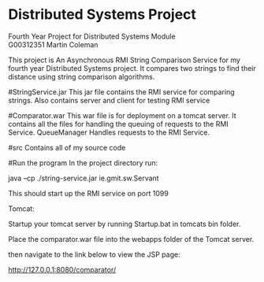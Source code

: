 # Distributed Systems Project
Fourth Year Project for Distributed Systems Module
<br>
G00312351
Martin Coleman

This project is An Asynchronous RMI String Comparison Service for my fourth year Distributed Systems project.
It compares two strings to find their distance using string comparison algorithms.	

#StringService.jar
This jar file contains the RMI service for comparing strings.
Also contains server and client for testing RMI service

#Comparator.war
This war file is for deployment on a tomcat server.
It contains all the files for handling the queuing of requests to the RMI Service.
QueueManager Handles requests to the RMI Service.

#src
Contains all of my source code

#Run the program
In the project directory run:

java –cp ./string-service.jar ie.gmit.sw.Servant

This should start up the RMI service on port 1099

Tomcat:

Startup your tomcat server by running Startup.bat in tomcats bin folder.

Place the comparator.war file into the webapps folder of the Tomcat server.

then navigate to the link below to view the JSP page:

http://127.0.0.1:8080/comparator/
